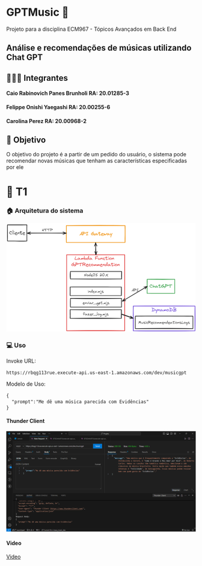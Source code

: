 # GPTMusic 🎵
Projeto para a disciplina ECM967 - Tópicos Avançados em Back End

## Análise e recomendações de músicas utilizando Chat GPT

## 🧑🏻‍💻 Integrantes
#### Caio Rabinovich Panes Brunholi	RA: 20.01285-3
#### Felippe Onishi Yaegashi		RA: 20.00255-6
#### Carolina Perez 				RA: 20.00968-2

## 🚩 Objetivo
O objetivo do projeto é a partir de um pedido do usuário, o sistema pode recomendar novas músicas que tenham as características especificadas por ele

# 🚀 T1

### 🏠 Arquitetura do sistema
![alt text](media/arquitetura.png)

### 💻 Uso
Invoke URL:
```
https://rbqg113rue.execute-api.us-east-1.amazonaws.com/dev/musicgpt
```

Modelo de Uso:
```
{
  "prompt":"Me dê uma música parecida com Evidências"
}
```

#### Thunder Client
![alt text](media/ThunderClient.png)

#### Video
[Video](media/GPTMusicT1.mov)
